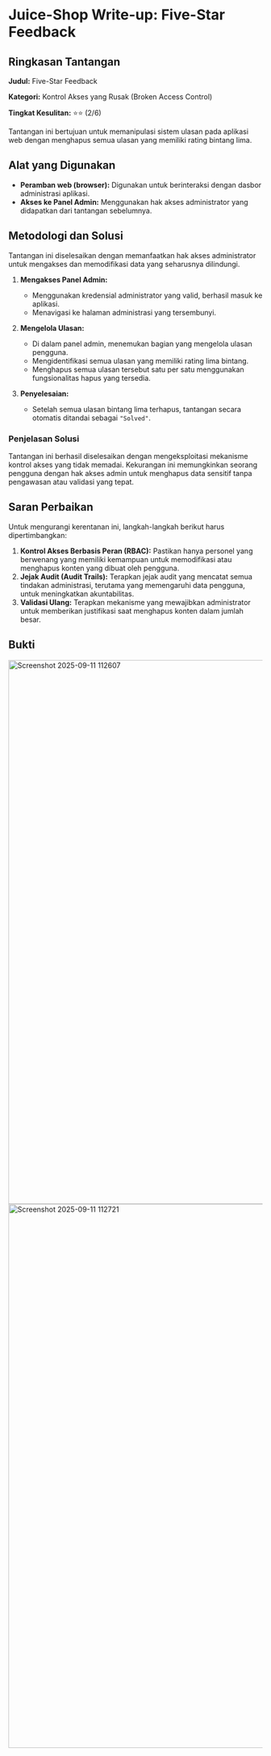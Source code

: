 # Juice-Shop Write-up: Five-Star Feedback

## Ringkasan Tantangan

**Judul:** Five-Star Feedback

**Kategori:** Kontrol Akses yang Rusak (Broken Access Control)

**Tingkat Kesulitan:** ⭐⭐ (2/6)

Tantangan ini bertujuan untuk memanipulasi sistem ulasan pada aplikasi web dengan menghapus semua ulasan yang memiliki rating bintang lima.

## Alat yang Digunakan

*   **Peramban web (browser):** Digunakan untuk berinteraksi dengan dasbor administrasi aplikasi.
*   **Akses ke Panel Admin:** Menggunakan hak akses administrator yang didapatkan dari tantangan sebelumnya.

## Metodologi dan Solusi

Tantangan ini diselesaikan dengan memanfaatkan hak akses administrator untuk mengakses dan memodifikasi data yang seharusnya dilindungi.

1.  **Mengakses Panel Admin:**
    *   Menggunakan kredensial administrator yang valid, berhasil masuk ke aplikasi.
    *   Menavigasi ke halaman administrasi yang tersembunyi.

2.  **Mengelola Ulasan:**
    *   Di dalam panel admin, menemukan bagian yang mengelola ulasan pengguna.
    *   Mengidentifikasi semua ulasan yang memiliki rating lima bintang.
    *   Menghapus semua ulasan tersebut satu per satu menggunakan fungsionalitas hapus yang tersedia.

3.  **Penyelesaian:**
    *   Setelah semua ulasan bintang lima terhapus, tantangan secara otomatis ditandai sebagai `"Solved"`.

### Penjelasan Solusi

Tantangan ini berhasil diselesaikan dengan mengeksploitasi mekanisme kontrol akses yang tidak memadai. Kekurangan ini memungkinkan seorang pengguna dengan hak akses admin untuk menghapus data sensitif tanpa pengawasan atau validasi yang tepat.

## Saran Perbaikan

Untuk mengurangi kerentanan ini, langkah-langkah berikut harus dipertimbangkan:

1.  **Kontrol Akses Berbasis Peran (RBAC):** Pastikan hanya personel yang berwenang yang memiliki kemampuan untuk memodifikasi atau menghapus konten yang dibuat oleh pengguna.
2.  **Jejak Audit (Audit Trails):** Terapkan jejak audit yang mencatat semua tindakan administrasi, terutama yang memengaruhi data pengguna, untuk meningkatkan akuntabilitas.
3.  **Validasi Ulang:** Terapkan mekanisme yang mewajibkan administrator untuk memberikan justifikasi saat menghapus konten dalam jumlah besar.

## Bukti 
<img width="1919" height="1079" alt="Screenshot 2025-09-11 112607" src="https://github.com/user-attachments/assets/9a92abcb-f6d5-4d52-bbc3-452e961a60b0" />

<img width="1917" height="1079" alt="Screenshot 2025-09-11 112721" src="https://github.com/user-attachments/assets/5778775e-65e6-4b9a-80e2-31829694985d" />

